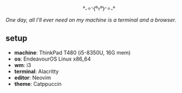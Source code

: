 <div align=center>
  
°˖✧◝(⁰▿⁰)◜✧˖°
  
</div>

_One day, all I'll ever need on my machine is a terminal and a browser._

## setup
- **machine**: ThinkPad T480 (i5-8350U, 16G mem)
- **os**: EndeavourOS Linux x86_64
- **wm**: i3
- **terminal**: Alacritty
- **editor**: Neovim
- **theme**: Catppuccin
